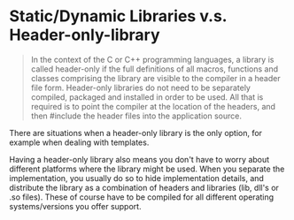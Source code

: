 # Static/Dynamic Libraries v.s. Header-only-library

> In the context of the C or C++ programming languages, a library is called header-only if the full definitions of all macros, functions and classes comprising the library are visible to the compiler in a header file form. Header-only libraries do not need to be separately compiled, packaged and installed in order to be used. All that is required is to point the compiler at the location of the headers, and then #include the header files into the application source.

There are situations when a header-only library is the only option, for example when dealing with templates.

Having a header-only library also means you don't have to worry about different platforms where the library might be used. When you separate the implementation, you usually do so to hide implementation details, and distribute the library as a combination of headers and libraries (lib, dll's or .so files). These of course have to be compiled for all different operating systems/versions you offer support.

